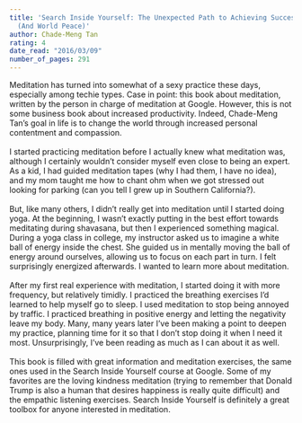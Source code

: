 ```yaml
---
title: 'Search Inside Yourself: The Unexpected Path to Achieving Success, Happiness
  (And World Peace)'
author: Chade-Meng Tan
rating: 4
date_read: "2016/03/09"
number_of_pages: 291
---
```


Meditation has turned into somewhat of a sexy practice these days, especially among techie types. Case in point: this book about meditation, written by the person in charge of meditation at Google. However, this is not some business book about increased productivity. Indeed, Chade-Meng Tan’s goal in life is to change the world through increased personal contentment and compassion.<br/><br/>I started practicing meditation before I actually knew what meditation was, although I certainly wouldn’t consider myself even close to being an expert. As a kid, I had guided meditation tapes (why I had them, I have no idea), and my mom taught me how to chant ohm when we got stressed out looking for parking (can you tell I grew up in Southern California?).<br/><br/>But, like many others, I didn’t really get into meditation until I started doing yoga. At the beginning, I wasn’t exactly putting in the best effort towards meditating during shavasana, but then I experienced something magical. During a yoga class in college, my instructor asked us to imagine a white ball of energy inside the chest. She guided us in mentally moving the ball of energy around ourselves, allowing us to focus on each part in turn. I felt surprisingly energized afterwards. I wanted to learn more about meditation.<br/><br/>After my first real experience with meditation, I started doing it with more frequency, but relatively timidly. I practiced the breathing exercises I’d learned to help myself go to sleep. I used meditation to stop being annoyed by traffic. I practiced breathing in positive energy and letting the negativity leave my body. Many, many years later I’ve been making a point to deepen my practice, planning time for it so that I don’t stop doing it when I need it most. Unsurprisingly, I’ve been reading as much as I can about it as well.<br/><br/>This book is filled with great information and meditation exercises, the same ones used in the Search Inside Yourself course at Google. Some of my favorites are the loving kindness meditation (trying to remember that Donald Trump is also a human that desires happiness is really quite difficult) and the empathic listening exercises. Search Inside Yourself is definitely a great toolbox for anyone interested in meditation.